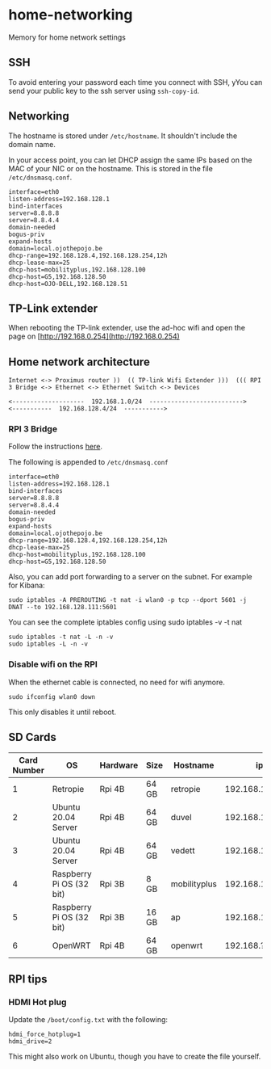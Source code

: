 # home-networking
Memory for home network settings

## SSH

To avoid entering your password each time you connect with SSH, yYou can send your public key to the ssh server using ``ssh-copy-id``.



## Networking

The hostname is stored under ``/etc/hostname``. It shouldn't include the domain name.

In your access point, you can let DHCP assign the same IPs based on the MAC of your NIC or on the hostname. This is stored in the file ``/etc/dnsmasq.conf``. 

````
interface=eth0
listen-address=192.168.128.1
bind-interfaces
server=8.8.8.8
server=8.8.4.4
domain-needed
bogus-priv
expand-hosts
domain=local.ojothepojo.be
dhcp-range=192.168.128.4,192.168.128.254,12h
dhcp-lease-max=25
dhcp-host=mobilityplus,192.168.128.100
dhcp-host=G5,192.168.128.50
dhcp-host=OJO-DELL,192.168.128.51
````


## TP-Link extender

When rebooting the TP-link extender, use the ad-hoc wifi and open the page on [http://192.168.0.254](http://192.168.0.254)


## Home network architecture

````
Internet <-> Proximus router ))  (( TP-link Wifi Extender )))  ((( RPI 3 Bridge <-> Ethernet <-> Ethernet Switch <-> Devices

<--------------------  192.168.1.0/24  -------------------------->              <-----------  192.168.128.4/24  ----------->
````

### RPI 3 Bridge

Follow the instructions [here](https://www.maketecheasier.com/turn-raspberry-pi-into-wi-fi-bridge).

The following is appended to ``/etc/dnsmasq.conf``
````
interface=eth0
listen-address=192.168.128.1
bind-interfaces
server=8.8.8.8
server=8.8.4.4
domain-needed
bogus-priv
expand-hosts
domain=local.ojothepojo.be
dhcp-range=192.168.128.4,192.168.128.254,12h
dhcp-lease-max=25
dhcp-host=mobilityplus,192.168.128.100
dhcp-host=G5,192.168.128.50
````

Also, you can add port forwarding to a server on the subnet. For example for Kibana: 

````shell
sudo iptables -A PREROUTING -t nat -i wlan0 -p tcp --dport 5601 -j DNAT --to 192.168.128.111:5601
````
You can see the complete iptables config using sudo iptables -v -t nat
````shell
sudo iptables -t nat -L -n -v
sudo iptables -L -n -v
````

### Disable wifi on the RPI
When the ethernet cable is connected, no need for wifi anymore. 
````
sudo ifconfig wlan0 down
````
This only disables it until reboot. 

## SD Cards


| Card Number   | OS                       | Hardware     | Size   | Hostname     | ip              | Remarks      | User    |
| ------------- | ------------------------ | ------------ | ------ | ------------ | --------------- | ------------ | ------- |
| 1             | Retropie                 | Rpi 4B       | 64 GB  | retropie     | 192.168.128.120 |              | pi      |
| 2             | Ubuntu 20.04 Server      | Rpi 4B       | 64 GB  | duvel        | 192.168.128.110 |              | ubuntu  |
| 3             | Ubuntu 20.04 Server      | Rpi 4B       | 64 GB  | vedett       | 192.168.128.111 |              | ubuntu  |
| 4             | Raspberry Pi OS (32 bit) | Rpi 3B       |  8 GB  | mobilityplus | 192.168.128.100 |              | pi      |
| 5             | Raspberry Pi OS (32 bit) | Rpi 3B       | 16 GB  | ap           | 192.168.128.1   | Access point | pi      |
| 6             | OpenWRT                  | Rpi 4B       | 64 GB  | openwrt      | 192.168.?????   | Access point | root    |


## RPI tips

### HDMI Hot plug

Update the ``/boot/config.txt`` with the following: 
````
hdmi_force_hotplug=1
hdmi_drive=2
````
This might also work on Ubuntu, though you have to create the file yourself. 
